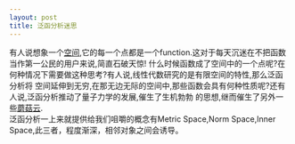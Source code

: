 ```yaml
---
layout: post
title: 泛函分析迷思
---
```

有人说想象一个[空间](),它的每一个点都是一个function.这对于每天沉迷在不把函数当作第一公民的用户来说,简直石破天惊!
什么时候函数成了空间中的一个点呢?在何种情况下需要做这种思考?有人说,线性代数研究的是有限空间的特性,那么泛函分析将
空间延伸到无穷,在那无边无际的空间中,那些函数会具有何种性质呢?还有人说,泛函分析推动了量子力学的发展,催生了生机勃勃
的思想,继而催生了另外一些[蘑菇云]().  
泛函分析一上来就提供给我们咀嚼的概念有Metric Space,Norm Space,Inner Space,此三者，程度渐深，相邻对象之间会诱导。


